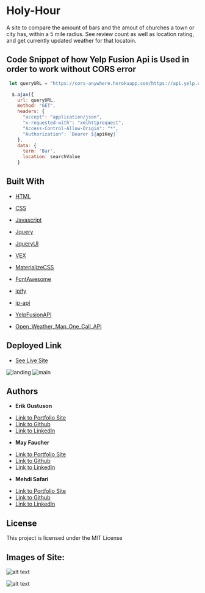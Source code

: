 # Holy-Hour

A site to compare the amount of bars and the amout of churches a town or city has, within a 5 mile radius.
See review count as well as location rating, and get currently updated weather for that locatoin.

## Code Snippet of how Yelp Fusion Api is Used in order to work without CORS error
```javascript
 let queryURL = "https://cors-anywhere.herokuapp.com/https://api.yelp.com/v3/businesses/search?limit=50";

  $.ajax({
    url: queryURL,
    method: "GET",
    headers: {
      "accept": "application/json",
      "x-requested-with": "xmlhttprequest",
      "Access-Control-Allow-Origin": "*",
      "Authorization": `Bearer ${apiKey}`
    },
    data: {
      term: 'Bar',
      location: searchValue
    }
```

## Built With

* [HTML](https://developer.mozilla.org/en-US/docs/Web/HTML)
* [CSS](https://developer.mozilla.org/en-US/docs/Web/CSS)
* [Javascript](https://developer.mozilla.org/en-US/docs/Web/JavaScript)

* [Jquery](https://jquery.com/)
* [JqueryUI](https://jqueryui.com/)

* [VEX](https://github.com/HubSpot/vex)

* [MaterializeCSS](https://materializecss.com/badges.html)
* [FontAwesome](https://fontawesome.com/)

* [ipify](https://www.ipify.org/)
* [ip-api](https://ip-api.com/)
* [YelpFusionAPI](https://www.yelp.com/fusion)
* [Open_Weather_Map_One_Call_API](https://openweathermap.org/api/one-call-api)

## Deployed Link
* [See Live Site](https://divinemayura.github.io/holy-hour/)

![landing](images/landing.jpg)
![main](images/main.jpg)

## Authors

* **Erik Gustuson**

- [Link to Portfolio Site](https://erikgustuson.github.io/basic-portfolio/)
- [Link to Github](https://github.com/ErikGustuson)
- [Link to LinkedIn](https://www.linkedin.com/in/erik-gustuson/)

* **May Faucher** 

- [Link to Portfolio Site](https://divinemayura.github.io/)
- [Link to Github](https://github.com/DivineMayura)
- [Link to LinkedIn](https://www.linkedin.com/in/mayfaucher)

* **Mehdi Safari**

- [Link to Portfolio Site](https://mehdisafari77.github.io/Basic-Bio/)
- [Link to Github](https://github.com/mehdisafari77)
- [Link to LinkedIn](https://www.linkedin.com/in/mehdi-safari-992799142/)

## License

This project is licensed under the MIT License 

## Images of Site:

![alt text](images/code1.jpg)

![alt text](images/code2.jpg)


